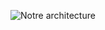![Notre architecture](https://raw.githubusercontent.com/K0RBEY/tp-architecture-1/IA-AVENGERS/images/Capture%20d’écran%202020-12-04%20à%2017.31.58.png)
